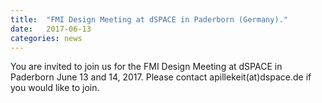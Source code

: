 ```yaml
---
title:  "FMI Design Meeting at dSPACE in Paderborn (Germany)."
date:   2017-06-13
categories: news
---
```


You are invited to join us for the FMI Design Meeting at dSPACE in Paderborn June 13 and 14, 2017. Please contact apillekeit(at)dspace.de if you would like to join.

